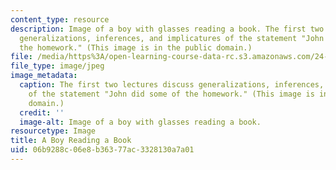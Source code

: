 ```yaml
---
content_type: resource
description: Image of a boy with glasses reading a book. The first two lectures discuss
  generalizations, inferences, and implicatures of the statement "John did some of
  the homework." (This image is in the public domain.)
file: /media/https%3A/open-learning-course-data-rc.s3.amazonaws.com/24-954-pragmatics-in-linguistic-theory-spring-2010/06b9288c06e8b36377ac3328130a7a01_24-954s10.jpg
file_type: image/jpeg
image_metadata:
  caption: The first two lectures discuss generalizations, inferences, and implicatures
    of the statement "John did some of the homework." (This image is in the public
    domain.)
  credit: ''
  image-alt: Image of a boy with glasses reading a book.
resourcetype: Image
title: A Boy Reading a Book
uid: 06b9288c-06e8-b363-77ac-3328130a7a01
---
```

